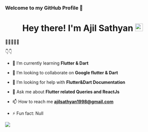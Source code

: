 ### Welcome to my GitHub Profile  👋
<h1 align="center"> Hey there! I'm Ajil Sathyan <img src="https://media.giphy.com/media/hvRJCLFzcasrR4ia7z/giphy.gif" width="25px"/></h1>


🌟🌟🌟🌟🌟

👇👇


- 🌱 I’m currently learning **Flutter & Dart**
- 👯 I’m looking to collaborate on **Google flutter & Dart**
- 🤔 I’m looking for help with **Flutter&Dart Documentation**
- 💬 Ask me about **Flutter related Queries and ReactJs**
- 📫 How to reach me **ajilsathyan1998@gmail.com** 


- ⚡ Fun fact: Null

<img src="https://github-readme-stats.vercel.app/api?username=AjilSathyan&&show_icons=true&title_color=ffffff&icon_color=bb2acf&text_color=daf7dc&bg_color=151515"/>
